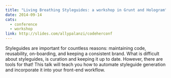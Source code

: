 ```yaml
---
title: "Living Breathing Styleguides: a workshop in Grunt and Hologram"
date: 2014-09-14
cats:
  - conference
  - workshop
link: http://slides.com/allypalanzi/codeherconf
---
```


Styleguides are important for countless reasons: maintaining code, reusability, on-boarding, and keeping a consistent brand. What is difficult about styleguides, is curation and keeping it up to date. However, there are tools for that! This talk will teach you how to automate styleguide generation and incorporate it into your front-end workflow.